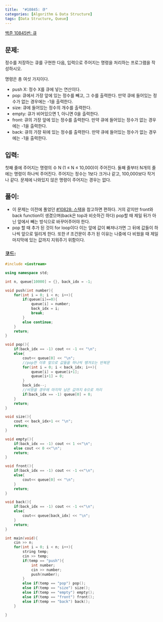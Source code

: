 ```yaml
---
title:  "#10845: 큐"
categories: [Algorithm & Data Structure]
tags: [Data Structure, Queue]
---
```


[백준 10845번: 큐](https://www.acmicpc.net/problem/10845)

## 문제:

정수를 저장하는 큐를 구현한 다음, 입력으로 주어지는 명령을 처리하는 프로그램을 작성하시오.

명령은 총 여섯 가지이다.

- push X: 정수 X를 큐에 넣는 연산이다.
- pop: 큐에서 가장 앞에 있는 정수를 빼고, 그 수를 출력한다. 만약 큐에 들어있는 정수가 없는 경우에는 -1을 출력한다.
- size: 큐에 들어있는 정수의 개수를 출력한다.
- empty: 큐가 비어있으면 1, 아니면 0을 출력한다.
- front: 큐의 가장 앞에 있는 정수를 출력한다. 만약 큐에 들어있는 정수가 없는 경우에는 -1을 출력한다.
- back: 큐의 가장 뒤에 있는 정수를 출력한다. 만약 큐에 들어있는 정수가 없는 경우에는 -1을 출력한다.

## 입력:

첫째 줄에 주어지는 명령의 수 N (1 ≤ N ≤ 10,000)이 주어진다. 둘째 줄부터 N개의 줄에는 명령이 하나씩 주어진다. 주어지는 정수는 1보다 크거나 같고, 100,000보다 작거나 같다. 문제에 나와있지 않은 명령이 주어지는 경우는 없다.

## 풀이:

- 이 문제는 이전에 풀었던 [#10828: 스택](/algorithm%20&%20data%20structure/10828-스택/)을 참고하면 편하다. 거의 같지만 front와 back function이 생겼으며(back은 top과 비슷하긴 하다) pop할 때 제일 뒤가 아닌 앞에서 빼는 방식으로 바꾸어주어야 한다.
- pop 할 때 추가 된 것이 for loop이다 이는 앞에 값이 빠져나가면 그 뒤에 값들이 하나씩 앞으로 밀리게 한다. 또한 if 조건문이 추가 된 이유는 나중에 다 비웠을 때 제일 마지막에 있는 값까지 지워주기 위함이다.

### 코드:

```cpp
#include <iostream>

using namespace std;

int n, queue[10000] = {}, back_idx = -1;

void push(int number){
	for(int i = 0; i < n; i++){
		if(queue[i]==0){
			queue[i] = number;
			back_idx = i;
			break;
		}
		else continue;
	}
	return;
}

void pop(){
	if(back_idx == -1) cout << -1 << "\n";
	else{
		cout<< queue[0] << "\n";
		//pop한 이후 앞으로 값들을 하나씩 땡겨오는 반복문
		for(int i = 0; i < back_idx; i++){
			queue[i] = queue[i+1];
			queue[i+1] = 0;
		}
		back_idx--;
		//비웠을 경우에 마지막 남은 값까지 0으로 처리
		if(back_idx == -1) queue[0] = 0;
	}
	return;
}

void size(){
	cout << back_idx+1 << "\n";
	return;
}

void empty(){
	if(back_idx == -1) cout << 1 <<"\n";
	else cout << 0 <<"\n";
	return;
}

void front(){
	if(back_idx == -1) cout << -1 <<"\n";
	else{
		cout<< queue[0] << "\n";
	}
	return;
}

void back(){
	if(back_idx == -1) cout << -1 <<"\n";
	else{
		cout<< queue[back_idx] << "\n";
	}
	return;
}

int main(void){
	cin >> n;
	for(int i = 0; i < n; i++){
		string temp;
		cin >> temp;
		if(temp == "push"){
			int number;
			cin >> number;
			push(number);
		}
		else if(temp == "pop") pop();
		else if(temp == "size") size();
		else if(temp == "empty") empty();
		else if(temp == "front") front();
		else if(temp == "back") back();
	}
	
}
```
